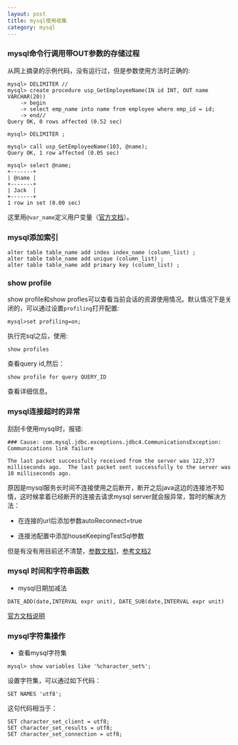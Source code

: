 ```yaml
---
layout: post
title: mysql使用收集
category: mysql 
---
```


### mysql命令行调用带OUT参数的存储过程

从网上摘录的示例代码，没有运行过，但是参数使用方法时正确的:  

~~~~
mysql> DELIMITER //
mysql> create procedure usp_GetEmployeeName(IN id INT, OUT name VARCHAR(20))
    -> begin
    -> select emp_name into name from employee where emp_id = id;
    -> end//
Query OK, 0 rows affected (0.52 sec)

mysql> DELIMITER ;

mysql> call usp_GetEmployeeName(103, @name);
Query OK, 1 row affected (0.05 sec)

mysql> select @name;
+-------+
| @name |
+-------+
| Jack  |
+-------+
1 row in set (0.00 sec)
~~~~
这里用`@var_name`定义用户变量（[官方文档](http://dev.mysql.com/doc/refman/5.0/en/user-variables.html)）。

### mysql添加索引   

~~~~
alter table table_name add index index_name (column_list) ;
alter table table_name add unique (column_list) ;
alter table table_name add primary key (column_list) ;
~~~~

### show profile  
show profile和show profles可以查看当前会话的资源使用情况。默认情况下是关闭的，可以通过设置`profiling`打开配置:  

~~~~
mysql>set profiling=on;
~~~~

执行完sql之后，使用:  

~~~~
show profiles
~~~~

查看query id,然后：  

~~~~
show profile for query QUERY_ID
~~~~

查看详细信息。

### mysql连接超时的异常  
刮刮卡使用mysql时，报错:  

~~~~
### Cause: com.mysql.jdbc.exceptions.jdbc4.CommunicationsException: Communications link failure

The last packet successfully received from the server was 122,377 milliseconds ago.  The last packet sent successfully to the server was 10 milliseconds ago.
~~~~

原因是mysql服务长时间不连接使用之后断开，断开之后java这边的连接池不知情，这时候拿着已经断开的连接去请求mysql server就会报异常，暂时的解决方法：  

 * 在连接的url后添加参数autoReconnect=true

 * 连接池配置中添加houseKeepingTestSql参数

但是有没有用目前还不清楚，[参数文档1](http://dev.mysql.com/doc/refman/5.0/en/auto-reconnect.html)，[参考文档2](http://bugs.mysql.com/bug.php?id=5020)

### mysql 时间和字符串函数  
 * mysql日期加减法  

~~~~
DATE_ADD(date,INTERVAL expr unit), DATE_SUB(date,INTERVAL expr unit)
~~~~
[官方文档说明](http://dev.mysql.com/doc/refman/5.0/en/date-and-time-functions.html#function_date-add)

### mysql字符集操作  
 * 查看mysql字符集  

~~~~  
mysql> show variables like '%character_set%';    
~~~~  

 设置字符集，可以通过如下代码：  

~~~~
SET NAMES 'utf8';
~~~~  

 这句代码相当于：  

~~~~
SET character_set_client = utf8;  
SET character_set_results = utf8;   
SET character_set_connection = utf8;
~~~~
